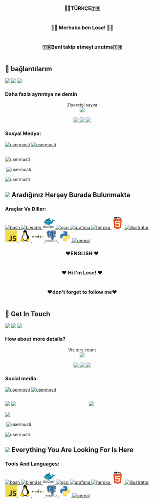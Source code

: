 </h1>
<h3
align="center">
👨‍💻TÜRKÇE🇹🇷
<br>
<br>
</h1>
<h3
align="center">
👨‍💻 Merhaba ben Lose! 👨‍💻
<br>
<br>
</h1>
<h3
align="center">

🇹🇷Beni takip etmeyi unutma🇹🇷
<br>
<br>






## 🤙 bağlantılarım
[![](https://img.shields.io/badge/Instagram-E4405F?style=for-the-badge&logo=instagram&logoColor=white)](https://instagram.com/5alrz)
[![](https://img.shields.io/badge/Telegram-2CA5E0?style=for-the-badge&logo=telegram&logoColor=white)](https://t.me/loseonline)
[![](https://img.shields.io/badge/GitHub-333333?style=for-the-badge&logo=github&logoColor=white)](https://github.com/usermusti)
 
### Daha fazla ayrıntıya ne dersin 
<p align="center"> 
  Ziyaretçi sayısı<br>
  <img src="https://profile-counter.glitch.me/usermusti/count.svg" />

<p align="center">
  <a href="https://github.com/usermusti">
    <img src="https://komarev.com/ghpvc/?username=usermusti&label=Profile%20views&color=ff69b4&label=Profile+Görüntüleme&style=plastic">

  </a>
  <a href="https://github.com/usermusti?tab=stars">
    <img src="https://img.shields.io/github/stars/usermusti?color=ff69b4&label=yıldız gözlemcileri&style=plastic">

  </a>
  <a href="https://github.com/drmehmetaktass?tab=followers">
    
<img src="https://img.shields.io/github/followers/usermusti?color=ff69b4&label=Takipciler&style=plastic">
  </a>
</p>
  
<h3 align="left">Sosyal Medya:</h3>
<p align="left">
<a href="https://instagram.com/5alrz" target="blank"><img align="center" src="https://cdn.jsdelivr.net/npm/simple-icons@3.0.1/icons/instagram.svg" alt="usermusti" height="30" width="40" /></a>
<a href="https://t.me/loseonline" target="blank"><img align="center" src="https://cdn.jsdelivr.net/npm/simple-icons@3.0.1/icons/telegram.svg" alt="usermusti" height="30" width="40" /></a>
</p>

##

<p><img align="center" src="https://github-readme-stats.vercel.app/api/top-langs?username=usermusti&show_icons=true&layout=compact&theme=nightowl" alt="usermusti" /></p>

<p>&nbsp;<img align="center" src="https://github-readme-stats.vercel.app/api?username=usermusti&show_icons=true&theme=nightowl" alt="usermusti" /></p>

<p><img align="center" src="https://github-readme-streak-stats.herokuapp.com/?user=usermusti&theme=nightowl" alt="usermusti" /></p>



## <img src="https://media.giphy.com/media/VgCDAzcKvsR6OM0uWg/giphy.gif" width="50"> Aradığınız Herşey Burada Bulunmakta



 <h3 alilefgn="left">Araçlar Ve Diller:</h3>

<p align="left"> <a href="https://www.gnu.org/software/bash/" target="_blank"> <img src="https://www.vectorlogo.zone/logos/gnu_bash/gnu_bash-icon.svg" alt="bash" width="40" height="40"/> </a> <a href="https://www.blender.org/" target="_blank"> <img src="https://download.blender.org/branding/community/blender_community_badge_white.svg" alt="blender" width="40" height="40"/> </a> <a href="https://www.docker.com/" target="_blank"> <img src="https://raw.githubusercontent.com/devicons/devicon/master/icons/docker/docker-original-wordmark.svg" alt="docker" width="40" height="40"/> </a> <a href="https://cloud.google.com" target="_blank"> <img src="https://www.vectorlogo.zone/logos/google_cloud/google_cloud-icon.svg" alt="gcp" width="40" height="40"/> </a> <a href="https://grafana.com" target="_blank"> <img src="https://www.vectorlogo.zone/logos/grafana/grafana-icon.svg" alt="grafana" width="40" height="40"/> </a> <a href="https://heroku.com" target="_blank"> <img src="https://www.vectorlogo.zone/logos/heroku/heroku-icon.svg" alt="heroku" width="40" height="40"/> </a> <a href="https://www.w3.org/html/" target="_blank"> <img src="https://raw.githubusercontent.com/devicons/devicon/master/icons/html5/html5-original-wordmark.svg" alt="html5" width="40" height="40"/> </a> <a href="https://www.adobe.com/in/products/illustrator.html" target="_blank"> <img src="https://www.vectorlogo.zone/logos/adobe_illustrator/adobe_illustrator-icon.svg" alt="illustrator" width="40" height="40"/> </a> <a href="https://developer.mozilla.org/en-US/docs/Web/JavaScript" target="_blank"> <img src="https://raw.githubusercontent.com/devicons/devicon/master/icons/javascript/javascript-original.svg" alt="javascript" width="40" height="40"/> </a> <a href="https://www.linux.org/" target="_blank"> <img src="https://raw.githubusercontent.com/devicons/devicon/master/icons/linux/linux-original.svg" alt="linux" width="40" height="40"/> </a> <a href="https://nodejs.org" target="_blank"> <img src="https://raw.githubusercontent.com/devicons/devicon/master/icons/nodejs/nodejs-original-wordmark.svg" alt="nodejs" width="40" height="40"/> </a> <a href="https://www.postgresql.org" target="_blank"> <img src="https://raw.githubusercontent.com/devicons/devicon/master/icons/postgresql/postgresql-original-wordmark.svg" alt="postgresql" width="40" height="40"/> </a> <a href="https://www.python.org" target="_blank"> <img src="https://raw.githubusercontent.com/devicons/devicon/master/icons/python/python-original.svg" alt="python" width="40" height="40"/> </a> <a href="https://unrealengine.com/" target="_blank"> <img src="https://raw.githubusercontent.com/kenangundogan/fontisto/036b7eca71aab1bef8e6a0518f7329f13ed62f6b/icons/svg/brand/unreal-engine.svg" alt="unreal" width="40" height="40"/> </a> </p>

</h1>
<h3
align="center">

❤️ENGLISH ❤️
<br>
<br>
</h1>
<h3
align="center">

❤️ Hi I'm Lose! ❤️
<br>
<br>
</h1>
<h3
align="center">

❤️don't forget to follow me❤️
<br>
<br>

## 🤙 Get In Touch
[![](https://img.shields.io/badge/Instagram-E4405F?style=for-the-badge&logo=instagram&logoColor=white)](https://instagram.com/5alrz)
[![](https://img.shields.io/badge/Telegram-2CA5E0?style=for-the-badge&logo=telegram&logoColor=white)](https://t.me/loseonline)
[![](https://img.shields.io/badge/GitHub-333333?style=for-the-badge&logo=github&logoColor=white)](https://github.com/usermusti)
 
### How about more details? 
<p align="center"> 
  Visitors count<br>
  <img src="https://profile-counter.glitch.me/usermusti/count.svg" />

<p align="center">
  <a href="https://github.com/usermusti">
    <img src="https://komarev.com/ghpvc/?username=usermusti&label=Profile%20views&color=ff69b4&label=Profile+Views&style=plastic">

  </a>
  <a href="https://github.com/usermusti?tab=stars">
    <img src="https://img.shields.io/github/stars/usermusti?color=ff69b4&label=Stargazers&style=plastic">

  </a>
  <a href="https://github.com/usermusti?tab=followers">
    <img src="https://img.shields.io/github/followers/usermusti?color=ff69b4&label=Followers&style=plastic">

  </a>
</p>
  
<h3 align="left">Social media:</h3>
<p align="left">
<a href="https://instagram.com/5alrz" target="blank"><img align="center" src="https://cdn.jsdelivr.net/npm/simple-icons@3.0.1/icons/instagram.svg" alt="usermusti" height="30" width="40" /></a>
<a href="https://t.me/loseonline" target="blank"><img align="center" src="https://cdn.jsdelivr.net/npm/simple-icons@3.0.1/icons/telegram.svg" alt="usermusti" height="30" width="40" /></a>
</p>

##

<img align='right' src="https://media.giphy.com/media/M9gbBd9nbDrOTu1Mqx/giphy.gif" width="230">

<a href="https://t.me/LavanUserBot"><img src="https://img.shields.io/badge/Join-Telegram%20Channel-red.svg?logo=Telegram"></a>
<a href="https://t.me/loseonline"><img src="https://img.shields.io/badge/Join-Telegram%20Group-blue.svg?logo=telegram"></a>

<p><img align="center" src="https://github-readme-stats.vercel.app/api/top-langs?username=usermusti&show_icons=true&layout=compact&theme=nightowl"usermusti" /></p>

<p>&nbsp;<img align="center" src="https://github-readme-stats.vercel.app/api?username=usermusti&show_icons=true&theme=nightowl" alt="usermusti" /></p>

<p><img align="center" src="https://github-readme-streak-stats.herokuapp.com/?user=usermusti&theme=nightowl" alt="usermusti" /></p>



## <img src="https://media.giphy.com/media/VgCDAzcKvsR6OM0uWg/giphy.gif" width="50"> Everything You Are Looking For Is Here



 <h3 alilefgn="left">Tools And Languages:</h3>

<p align="left"> <a href="https://www.gnu.org/software/bash/" target="_blank"> <img src="https://www.vectorlogo.zone/logos/gnu_bash/gnu_bash-icon.svg" alt="bash" width="40" height="40"/> </a> <a href="https://www.blender.org/" target="_blank"> <img src="https://download.blender.org/branding/community/blender_community_badge_white.svg" alt="blender" width="40" height="40"/> </a> <a href="https://www.docker.com/" target="_blank"> <img src="https://raw.githubusercontent.com/devicons/devicon/master/icons/docker/docker-original-wordmark.svg" alt="docker" width="40" height="40"/> </a> <a href="https://cloud.google.com" target="_blank"> <img src="https://www.vectorlogo.zone/logos/google_cloud/google_cloud-icon.svg" alt="gcp" width="40" height="40"/> </a> <a href="https://grafana.com" target="_blank"> <img src="https://www.vectorlogo.zone/logos/grafana/grafana-icon.svg" alt="grafana" width="40" height="40"/> </a> <a href="https://heroku.com" target="_blank"> <img src="https://www.vectorlogo.zone/logos/heroku/heroku-icon.svg" alt="heroku" width="40" height="40"/> </a> <a href="https://www.w3.org/html/" target="_blank"> <img src="https://raw.githubusercontent.com/devicons/devicon/master/icons/html5/html5-original-wordmark.svg" alt="html5" width="40" height="40"/> </a> <a href="https://www.adobe.com/in/products/illustrator.html" target="_blank"> <img src="https://www.vectorlogo.zone/logos/adobe_illustrator/adobe_illustrator-icon.svg" alt="illustrator" width="40" height="40"/> </a> <a href="https://developer.mozilla.org/en-US/docs/Web/JavaScript" target="_blank"> <img src="https://raw.githubusercontent.com/devicons/devicon/master/icons/javascript/javascript-original.svg" alt="javascript" width="40" height="40"/> </a> <a href="https://www.linux.org/" target="_blank"> <img src="https://raw.githubusercontent.com/devicons/devicon/master/icons/linux/linux-original.svg" alt="linux" width="40" height="40"/> </a> <a href="https://nodejs.org" target="_blank"> <img src="https://raw.githubusercontent.com/devicons/devicon/master/icons/nodejs/nodejs-original-wordmark.svg" alt="nodejs" width="40" height="40"/> </a> <a href="https://www.postgresql.org" target="_blank"> <img src="https://raw.githubusercontent.com/devicons/devicon/master/icons/postgresql/postgresql-original-wordmark.svg" alt="postgresql" width="40" height="40"/> </a> <a href="https://www.python.org" target="_blank"> <img src="https://raw.githubusercontent.com/devicons/devicon/master/icons/python/python-original.svg" alt="python" width="40" height="40"/> </a> <a href="https://unrealengine.com/" target="_blank"> <img src="https://raw.githubusercontent.com/kenangundogan/fontisto/036b7eca71aab1bef8e6a0518f7329f13ed62f6b/icons/svg/brand/unreal-engine.svg" alt="unreal" width="40" height="40"/> </a> </p>
